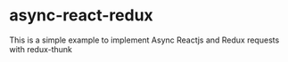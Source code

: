 # async-react-redux
This is a simple example to implement Async Reactjs and Redux requests with redux-thunk
